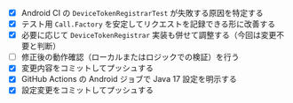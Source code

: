 - [x] Android CI の `DeviceTokenRegistrarTest` が失敗する原因を特定する
- [x] テスト用 `Call.Factory` を安定してリクエストを記録できる形に改善する
- [x] 必要に応じて `DeviceTokenRegistrar` 実装も併せて調整する（今回は変更不要と判断）
- [ ] 修正後の動作確認（ローカルまたはロジックでの検証）を行う
- [x] 変更内容をコミットしてプッシュする
- [x] GitHub Actions の Android ジョブで Java 17 設定を明示する
- [x] 設定変更をコミットしてプッシュする
